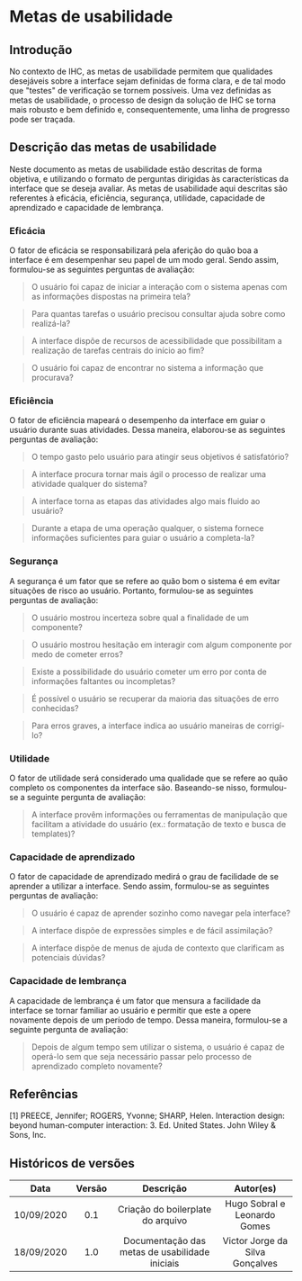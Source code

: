 # Metas de usabilidade

## Introdução

No contexto de IHC, as metas de usabilidade permitem que qualidades desejáveis sobre a interface sejam definidas de forma clara, e de tal modo que "testes" de verificação se tornem possíveis. Uma vez definidas as metas de usabilidade, o processo de design da solução de IHC se torna mais robusto e bem definido e, consequentemente, uma linha de progresso pode ser traçada.

## Descrição das metas de usabilidade

Neste documento as metas de usabilidade estão descritas de forma objetiva, e utilizando o formato de perguntas dirigidas às características da interface que se deseja avaliar. As metas de usabilidade aqui descritas são referentes à eficácia, eficiência, segurança, utilidade, capacidade de aprendizado e capacidade de lembrança.

### Eficácia

O fator de eficácia se responsabilizará pela aferição do quão boa a interface é em desempenhar seu papel de um modo geral. Sendo assim, formulou-se as seguintes perguntas de avaliação:

> O usuário foi capaz de iniciar a interação com o sistema apenas com as informações dispostas na primeira tela?

> Para quantas tarefas o usuário precisou consultar ajuda sobre como realizá-la?

> A interface dispõe de recursos de acessibilidade que possibilitam a realização de tarefas centrais do início ao fim?

> O usuário foi capaz de encontrar no sistema a informação que procurava?

### Eficiência

O fator de eficiência mapeará o desempenho da interface em guiar o usuário durante suas atividades. Dessa maneira, elaborou-se as seguintes perguntas de avaliação:

> O tempo gasto pelo usuário para atingir seus objetivos é satisfatório?

> A interface procura tornar mais ágil o processo de realizar uma atividade qualquer do sistema?

> A interface torna as etapas das atividades algo mais fluido ao usuário?

> Durante a etapa de uma operação qualquer, o sistema fornece informações suficientes para guiar o usuário a completa-la?

### Segurança

A segurança é um fator que se refere ao quão bom o sistema é em evitar situações de risco ao usuário. Portanto, formulou-se as seguintes perguntas de avaliação:

> O usuário mostrou incerteza sobre qual a finalidade de um componente?

> O usuário mostrou hesitação em interagir com algum componente por medo de cometer erros?

> Existe a possibilidade do usuário cometer um erro por conta de informações faltantes ou incompletas?

> É possível o usuário se recuperar da maioria das situações de erro conhecidas?

> Para erros graves, a interface indica ao usuário maneiras de corrigí-lo?

### Utilidade

O fator de utilidade será considerado uma qualidade que se refere ao quão completo os componentes da interface são. Baseando-se nisso, formulou-se a seguinte pergunta de avaliação:

> A interface provêm informações ou ferramentas de manipulação que facilitam a atividade do usuário (ex.: formatação de texto e busca de templates)?

### Capacidade de aprendizado

O fator de capacidade de aprendizado medirá o grau de facilidade de se aprender a utilizar a interface. Sendo assim, formulou-se as seguintes perguntas de avaliação:

> O usuário é capaz de aprender sozinho como navegar pela interface?

> A interface dispõe de expressões simples e de fácil assimilação?

> A interface dispõe de menus de ajuda de contexto que clarificam as potenciais dúvidas?

### Capacidade de lembrança

A capacidade de lembrança é um fator que mensura a facilidade da interface se tornar familiar ao usuário e permitir que este a opere novamente depois de um período de tempo. Dessa maneira, formulou-se a seguinte pergunta de avaliação:

> Depois de algum tempo sem utilizar o sistema, o usuário é capaz de operá-lo sem que seja necessário passar pelo processo de aprendizado completo novamente?

## Referências

[1] PREECE, Jennifer; ROGERS, Yvonne; SHARP, Helen. Interaction design: beyond human-computer interaction: 3. Ed. United States. John Wiley & Sons, Inc.

## Históricos de versões

|    Data    | Versão |                   Descrição                    |            Autor(es)            |
| :--------: | :----: | :--------------------------------------------: | :-----------------------------: |
| 10/09/2020 |  0.1   |       Criação do boilerplate do arquivo        |  Hugo Sobral e Leonardo Gomes   |
| 18/09/2020 |  1.0   | Documentação das metas de usabilidade iniciais | Victor Jorge da Silva Gonçalves |
